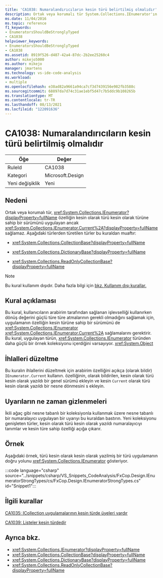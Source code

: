 ```yaml
---
title: 'CA1038: Numaralandırıcıların kesin türü belirtilmiş olmalıdır'
description: Ortak veya korumalı tür System.Collections.IEnumerator'ın uygulanmasını sağlar, ancak Current özelliğinin kesin olarak türü kesin olarak yazıldı sürümünü sağlamaz.
ms.date: 11/04/2016
ms.topic: reference
f1_keywords:
- EnumeratorsShouldBeStronglyTyped
- CA1038
helpviewer_keywords:
- EnumeratorsShouldBeStronglyTyped
- CA1038
ms.assetid: 8919f526-d487-42a4-87dc-2b2ee25260c4
author: mikejo5000
ms.author: mikejo
manager: jmartens
ms.technology: vs-ide-code-analysis
ms.workload:
- multiple
ms.openlocfilehash: e38ad82a9661a94ca7cf3d7439156e982fb3588c
ms.sourcegitcommit: 68897da7d74c31ae1ebf5d47c7b5ddc9b108265b
ms.translationtype: MT
ms.contentlocale: tr-TR
ms.lasthandoff: 08/13/2021
ms.locfileid: "122091636"
---
```

# <a name="ca1038-enumerators-should-be-strongly-typed"></a>CA1038: Numaralandırıcıların kesin türü belirtilmiş olmalıdır

|Öğe|Değer|
|-|-|
|RuleId|CA1038|
|Kategori|Microsoft.Design|
|Yeni değişiklik|Yeni|

## <a name="cause"></a>Nedeni
Ortak veya korumalı tür, <xref:System.Collections.IEnumerator?displayProperty=fullName> özelliğin kesin olarak türü kesin olarak türüne sahip bir sürümünü uygulayan ancak <xref:System.Collections.IEnumerator.Current%2A?displayProperty=fullName> sağlamaz. Aşağıdaki türlerden türetilen türler bu kuraldan muaftır:

- <xref:System.Collections.CollectionBase?displayProperty=fullName>

- <xref:System.Collections.DictionaryBase?displayProperty=fullName>

- <xref:System.Collections.ReadOnlyCollectionBase?displayProperty=fullName>

> [!NOTE]
> Bu kural kullanım dışıdır. Daha fazla bilgi için [bkz. Kullanım dışı kurallar.](fxcop-unported-deprecated-rules.md)

## <a name="rule-description"></a>Kural açıklaması
Bu kural, kullanıcıların arabirim tarafından sağlanan işlevselliği kullanırken dönüş değerini güçlü türe türe atmalarının gerekli olmadığını sağlamak için, uygulamanın özelliğin kesin türüne sahip bir sürümünü de <xref:System.Collections.IEnumerator> <xref:System.Collections.IEnumerator.Current%2A> sağlamalarını gerektirir. Bu kural, uygulayan türün, <xref:System.Collections.IEnumerator> türünden daha güçlü bir örnek koleksiyonu içerdiğini varsayıyor. <xref:System.Object>

## <a name="how-to-fix-violations"></a>İhlalleri düzeltme
Bu kuralın ihlallerini düzeltmek için arabirim özelliğini açıkça (olarak bildir) `IEnumerator.Current` kullanın. özelliğinin, olarak bildirilen, kesin olarak türü kesin olarak yazıldı bir genel sürümü ekleyin ve kesin `Current` olarak türü kesin olarak yazıldı bir nesne dönmesini s ekleyin.

## <a name="when-to-suppress-warnings"></a>Uyarıların ne zaman gizlenmeleri
İkili ağaç gibi nesne tabanlı bir koleksiyonla kullanmak üzere nesne tabanlı bir numaralayıcı uygulayan bir uyarıyı bu kuraldan bastırın. Yeni koleksiyonu genişleten türler, kesin olarak türü kesin olarak yazıldı numaralayıcıyı tanımlar ve kesin türe sahip özelliği açığa çıkarır.

## <a name="example"></a>Örnek
Aşağıdaki örnek, türü kesin olarak kesin olarak yazilmiş bir türü uygulamanın doğru yolunu <xref:System.Collections.IEnumerator> gösteriyor.

:::code language="csharp" source="../snippets/csharp/VS_Snippets_CodeAnalysis/FxCop.Design.IEnumeratorStrongTypes/cs/FxCop.Design.IEnumeratorStrongTypes.cs" id="Snippet1":::

## <a name="related-rules"></a>İlgili kurallar
[CA1035: ICollection uygulamalarının kesin türde üyeleri vardır](../code-quality/ca1035.md)

[CA1039: Listeler kesin türdedir](../code-quality/ca1039.md)

## <a name="see-also"></a>Ayrıca bkz.

- <xref:System.Collections.IEnumerator?displayProperty=fullName>
- <xref:System.Collections.CollectionBase?displayProperty=fullName>
- <xref:System.Collections.DictionaryBase?displayProperty=fullName>
- <xref:System.Collections.ReadOnlyCollectionBase?displayProperty=fullName>
